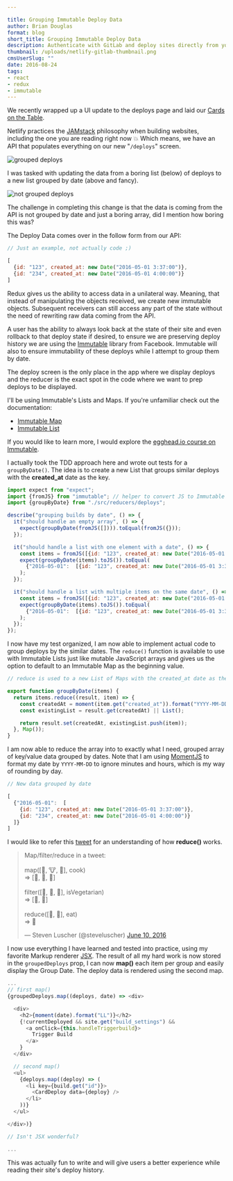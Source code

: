 ```yaml
---

title: Grouping Immutable Deploy Data 
author: Brian Douglas
format: blog
short_title: Grouping Immutable Deploy Data
description: Authenticate with GitLab and deploy sites directly from your repositories.
thumbnail: /uploads/netlify-gitlab-thumbnail.png
cmsUserSlug: ""
date: 2016-08-24
tags:
- react
- redux
- immutable
---
```


We recently wrapped up a UI update to the deploys page  and laid our [Cards on the Table](https://paper.dropbox.com/doc/Cards-on-the-table-4QbQuQjZTiaqVshXSBcc3).

Netlify practices the [JAMstack](https://jamstack.org/) philosophy when building websites, including the one you are reading right now 💥 Which means, we have an API that populates everything on our new "`/deploys`" screen. 

![grouped deploys](/img/blog/grouped-deploys.png)

I was tasked with updating the data from a boring list (below) of deploys to a new list
grouped by date (above and fancy).

![not grouped deploys](/img/blog/grouped-deploys-old.png)

The challenge in completing this change is that the data is coming from the API is not grouped by date and just a boring array, did I mention how boring this was?

The Deploy Data comes over in the follow form from our API:

```js
// Just an example, not actually code ;)

[
  {id: "123", created_at: new Date("2016-05-01 3:37:00")},
  {id: "234", created_at: new Date("2016-05-01 4:00:00")}
]

```

Redux gives us the ability to access data in a unilateral way. Meaning, that instead of manipulating the objects received, we create new immutable objects. Subsequent receivers can still access any part of the state without the need of rewriting raw data coming from the API.

A user has the ability to always look back at the state of their site and even rollback to that deploy state if desired, to ensure we are preserving deploy history we are using the [Immutable](https://facebook.github.io/immutable-js) library from Facebook. Immutable will also to ensure immutability of these deploys while I attempt to group them by date.

The deploy screen is the only place in the app where we display deploys and the reducer is the exact
spot in the code where we want to prep deploys to be displayed.

I'll be using Immutable's Lists and Maps. If you're unfamiliar check out the documentation:

  - [Immutable Map](https://facebook.github.io/immutable-js/docs/#/Map)
  - [Immutable List](https://facebook.github.io/immutable-js/docs/#/List)

If you would like to learn more, I would explore the [egghead.io course on Immutable](https://egghead.io/courses/learn-how-to-use-immutable-js).

I actually took the TDD approach here and wrote out tests for a `groupByDate()`. The idea is to create a new List that groups similar deploys with the **created_at** date as the key.

```js
import expect from "expect";
import {fromJS} from "immutable"; // helper to convert JS to Immutable Object
import {groupByDate} from "./src/reducers/deploys";

describe("grouping builds by date", () => {
  it("should handle an empty array", () => {
    expect(groupByDate(fromJS([]))).toEqual(fromJS({}));
  });

  it("should handle a list with one element with a date", () => {
    const items = fromJS([{id: "123", created_at: new Date("2016-05-01 3:37:00 PST")}]);
    expect(groupByDate(items).toJS()).toEqual(
      {"2016-05-01":  [{id: "123", created_at: new Date("2016-05-01 3:37:00 PST")}]}
    );
  });

  it("should handle a list with multiple items on the same date", () => {
    const items = fromJS([{id: "123", created_at: new Date("2016-05-01 3:37:00")}, {id: "234", created_at: new Date("2016-05-01 4:00:00")}]);
    expect(groupByDate(items).toJS()).toEqual(
      {"2016-05-01":  [{id: "123", created_at: new Date("2016-05-01 3:37:00")}, {id: "234", created_at: new Date("2016-05-01 4:00:00")}]}
    );
  });
});
```

I now have my test organized, I am now able to implement actual code to group
deploys by the similar dates. The `reduce()` function is available to
use with Immutable Lists just like mutable JavaScript arrays and gives
us the option to default to an Immutable Map as the beginning value.

```js
// reduce is used to a new List of Maps with the created_at date as the key

export function groupByDate(items) {
  return items.reduce((result, item) => {
    const createdAt = moment(item.get("created_at")).format("YYYY-MM-DD");
    const existingList = result.get(createdAt) || List();

    return result.set(createdAt, existingList.push(item));
  }, Map());
}
```

I am now able to reduce the array into to exactly what I need, grouped array of key/value data grouped by dates. Note that I am using [MomentJS](http://momentjs.com/) to format my date by `YYYY-MM-DD` to ignore minutes and hours, which is my way of rounding by day.

```js
// New data grouped by date

[
  {"2016-05-01":  [
    {id: "123", created_at: new Date("2016-05-01 3:37:00")},
    {id: "234", created_at: new Date("2016-05-01 4:00:00")}
  ]}
]

```

I would like to refer this [tweet](https://twitter.com/steveluscher/status/741089564329054208) for an understanding of how **reduce()** works.

<blockquote class="twitter-tweet" data-lang="en"><p lang="en" dir="ltr">Map/filter/reduce in a tweet:<br><br>map([🌽, 🐮, 🐔], cook)<br>=&gt; [🍿, 🍔, 🍳]<br><br>filter([🍿, 🍔, 🍳], isVegetarian)<br>=&gt;  [🍿, 🍳]<br><br>reduce([🍿, 🍳], eat)<br>=&gt; 💩</p>&mdash; Steven Luscher (@steveluscher) <a href="https://twitter.com/steveluscher/status/741089564329054208">June 10, 2016</a></blockquote>
<script async src="//platform.twitter.com/widgets.js" charset="utf-8"></script>

I now use everything I have learned and tested into practice, using my
favorite Markup renderer <a href="/blog/2016/08/17/converting-angular-to-react-jsx/">JSX</a>. The result of all my hard work is now stored in the `groupedDeploys` prop, I can now **map()** each item per group and easily display the Group Date. The deploy data is rendered using the second map. 

```js
... 
// first map()
{groupedDeploys.map((deploys, date) => <div>

  <div>
    <h2>{moment(date).format("LL")}</h2>
    {!currentDeployed && site.get("build_settings") &&
      <a onClick={this.handleTriggerbuild}>
        Trigger Build
      </a>
    }
  </div>

  // second map()
  <ul>
    {deploys.map((deploy) => (
      <li key={build.get("id")}>
        <CardDeploy data={deploy} />
      </li>
    ))}
  </ul>

</div>)}

// Isn't JSX wonderful?

...

```
This was actually fun to write and will give users a better experience while reading their site's deploy history. 
